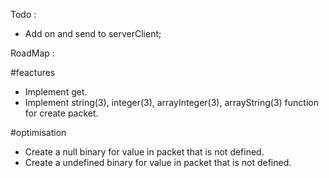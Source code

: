 Todo : 
+ Add on and send to serverClient;

RoadMap :

#feactures
+ Implement get.
+ Implement string(3), integer(3), arrayInteger(3), arrayString(3) function for create packet.

#optimisation
+ Create a null binary for value in packet that is not defined.
+ Create a undefined binary for value in packet that is not defined.